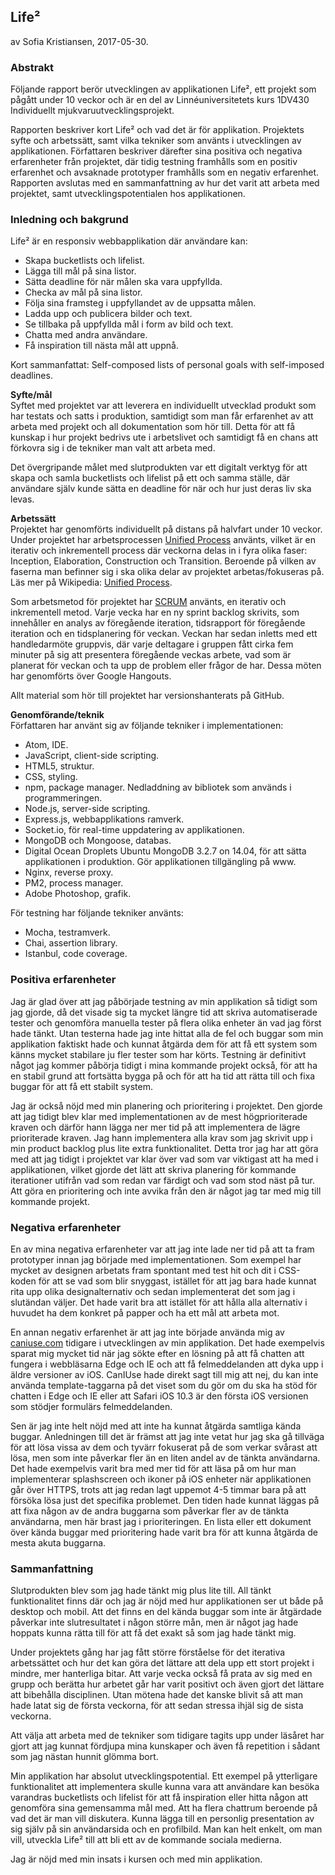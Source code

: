 ## Life²
av Sofia Kristiansen, 2017-05-30.

### Abstrakt
Följande rapport berör utvecklingen av applikationen Life², ett projekt som pågått under 10 veckor och är en del av Linnéuniversitetets kurs 1DV430 Individuellt mjukvaruutvecklingsprojekt.

Rapporten beskriver kort Life² och vad det är för applikation. Projektets syfte och arbetssätt, samt vilka tekniker som använts i utvecklingen av applikationen. Författaren beskriver därefter sina positiva och negativa erfarenheter från projektet, där tidig testning framhålls som en positiv erfarenhet och avsaknade prototyper framhålls som en negativ erfarenhet. Rapporten avslutas med en sammanfattning av hur det varit att arbeta med projektet, samt utvecklingspotentialen hos applikationen.

### Inledning och bakgrund
Life² är en responsiv webbapplikation där användare kan:
* Skapa bucketlists och lifelist.
* Lägga till mål på sina listor.
* Sätta deadline för när målen ska vara uppfyllda.
* Checka av mål på sina listor.
* Följa sina framsteg i uppfyllandet av de uppsatta målen.
* Ladda upp och publicera bilder och text.
* Se tillbaka på uppfyllda mål i form av bild och text.
* Chatta med andra användare.
* Få inspiration till nästa mål att uppnå.

Kort sammanfattat: Self-composed lists of personal goals with self-imposed deadlines.

**Syfte/mål**  
Syftet med projektet var att leverera en individuellt utvecklad produkt som har testats och satts i produktion, samtidigt som man får erfarenhet av att arbeta med projekt och all dokumentation som hör till. Detta för att få kunskap i hur projekt bedrivs ute i arbetslivet och samtidigt få en chans att förkovra sig i de tekniker man valt att arbeta med.

Det övergripande målet med slutprodukten var ett digitalt verktyg för att skapa och samla bucketlists och lifelist på ett och samma ställe, där användare själv kunde sätta en deadline för när och hur just deras liv ska levas.

**Arbetssätt**  
Projektet har genomförts individuellt på distans på halvfart under 10 veckor. Under projektet har arbetsprocessen [Unified Process](https://en.wikipedia.org/wiki/Unified_Process) använts, vilket är en iterativ och inkrementell process där veckorna delas in i fyra olika faser: Inception, Elaboration, Construction och Transition. Beroende på vilken av faserna man befinner sig i ska olika delar av projektet arbetas/fokuseras på. Läs mer på Wikipedia: [Unified Process](https://en.wikipedia.org/wiki/Unified_Process). 

Som arbetsmetod för projektet har [SCRUM](https://en.wikipedia.org/wiki/Scrum_(software_development)) använts, en iterativ och inkrementell metod. Varje vecka har en ny sprint backlog skrivits, som innehåller en analys av föregående iteration, tidsrapport för föregående iteration och en tidsplanering för veckan. Veckan har sedan inletts med ett handledarmöte gruppvis, där varje deltagare i gruppen fått cirka fem minuter på sig att presentera föregående veckas arbete, vad som är planerat för veckan och ta upp de problem eller frågor de har. Dessa möten har genomförts över Google Hangouts.

Allt material som hör till projektet har versionshanterats på GitHub.

**Genomförande/teknik**  
Författaren har använt sig av följande tekniker i implementationen:  
* Atom, IDE.
* JavaScript, client-side scripting.
* HTML5, struktur.
* CSS, styling.
* npm, package manager. Nedladdning av bibliotek som används i programmeringen.
* Node.js, server-side scripting.
* Express.js, webbapplikations ramverk.
* Socket.io, för real-time uppdatering av applikationen.
* MongoDB och Mongoose, databas.
* Digital Ocean Droplets Ubuntu MongoDB 3.2.7 on 14.04, för att sätta applikationen i produktion. Gör applikationen tillgängling på www.
* Nginx, reverse proxy.
* PM2, process manager.
* Adobe Photoshop, grafik.

För testning har följande tekniker använts:  
* Mocha, testramverk.
* Chai, assertion library.
* Istanbul, code coverage.  

### Positiva erfarenheter
Jag är glad över att jag påbörjade testning av min applikation så tidigt som jag gjorde, då det visade sig ta mycket längre tid att skriva automatiserade tester och genomföra manuella tester på flera olika enheter än vad jag först hade tänkt. Utan testerna hade jag inte hittat alla de fel och buggar som min applikation faktiskt hade och kunnat åtgärda dem för att få ett system som känns mycket stabilare ju fler tester som har körts. Testning är definitivt något jag kommer påbörja tidigt i mina kommande projekt också, för att ha en stabil grund att fortsätta bygga på och för att ha tid att rätta till och fixa buggar för att få ett stabilt system.

Jag är också nöjd med min planering och prioritering i projektet. Den gjorde att jag tidigt blev klar med implementationen av de mest högprioriterade kraven och därför hann lägga ner mer tid på att implementera de lägre prioriterade kraven. Jag hann implementera alla krav som jag skrivit upp i min product backlog plus lite extra funktionalitet. Detta tror jag har att göra med att jag tidigt i projektet var klar över vad som var viktigast att ha med i applikationen, vilket gjorde det lätt att skriva planering för kommande iterationer utifrån vad som redan var färdigt och vad som stod näst på tur. Att göra en prioritering och inte avvika från den är något jag tar med mig till kommande projekt.

### Negativa erfarenheter
En av mina negativa erfarenheter var att jag inte lade ner tid på att ta fram prototyper innan jag började med implementationen. Som exempel har mycket av designen arbetats fram spontant med test hit och dit i CSS-koden för att se vad som blir snyggast, istället för att jag bara hade kunnat rita upp olika designalternativ och sedan implementerat det som jag i slutändan väljer. Det hade varit bra att istället för att hålla alla alternativ i huvudet ha dem konkret på papper och ha ett mål att arbeta mot.

En annan negativ erfarenhet är att jag inte började använda mig av [caniuse.com](http://www.caniuse.com) tidigare i utvecklingen av min applikation. Det hade exempelvis sparat mig mycket tid när jag sökte efter en lösning på att få chatten att fungera i webbläsarna Edge och IE och att få felmeddelanden att dyka upp i äldre versioner av iOS. CanIUse hade direkt sagt till mig att nej, du kan inte använda template-taggarna på det viset som du gör om du ska ha stöd för chatten i Edge och IE eller att Safari iOS 10.3 är den första iOS versionen som stödjer formulärs felmeddelanden.

Sen är jag inte helt nöjd med att inte ha kunnat åtgärda samtliga kända buggar. Anledningen till det är främst att jag inte vetat hur jag ska gå tillväga för att lösa vissa av dem och tyvärr fokuserat på de som verkar svårast att lösa, men som inte påverkar fler än en liten andel av de tänkta användarna. Det hade exempelvis varit bra med mer tid för att läsa på om hur man implementerar splashscreen och ikoner på iOS enheter när applikationen går över HTTPS, trots att jag redan lagt uppemot 4-5 timmar bara på att försöka lösa just det specifika problemet. Den tiden hade kunnat läggas på att fixa någon av de andra buggarna som påverkar fler av de tänkta användarna, men här brast jag i prioriteringen. En lista eller ett dokument över kända buggar med prioritering hade varit bra för att kunna åtgärda de mesta akuta buggarna.

### Sammanfattning
Slutprodukten blev som jag hade tänkt mig plus lite till. All tänkt funktionalitet finns där och jag är nöjd med hur applikationen ser ut både på desktop och mobil. Att det finns en del kända buggar som inte är åtgärdade påverkar inte slutresultatet i någon större mån, men är något jag hade hoppats kunna rätta till för att få det exakt så som jag hade tänkt mig.

Under projektets gång har jag fått större förståelse för det iterativa arbetssättet och hur det kan göra det lättare att dela upp ett stort projekt i mindre, mer hanterliga bitar. Att varje vecka också få prata av sig med en grupp och berätta hur arbetet går har varit positivt och även gjort det lättare att bibehålla disciplinen. Utan mötena hade det kanske blivit så att man hade latat sig de första veckorna, för att sedan stressa ihjäl sig de sista veckorna.

Att välja att arbeta med de tekniker som tidigare tagits upp under läsåret har gjort att jag kunnat fördjupa mina kunskaper och även få repetition i sådant som jag nästan hunnit glömma bort.

Min applikation har absolut utvecklingspotential. Ett exempel på ytterligare funktionalitet att implementera skulle kunna vara att användare kan besöka varandras bucketlists och lifelist för att få inspiration eller hitta någon att genomföra sina gemensamma mål med. Att ha flera chattrum beroende på vad det är man vill diskutera. Kunna lägga till en personlig presentation av sig själv på sin användarsida och en profilbild. Man kan helt enkelt, om man vill, utveckla Life² till att bli ett av de kommande sociala medierna.

Jag är nöjd med min insats i kursen och med min applikation.
